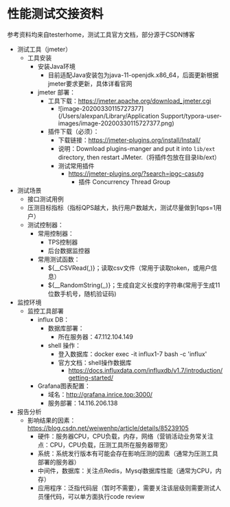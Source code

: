 # 性能测试交接资料

参考资料均来自testerhome，测试工具官方文档，部分源于CSDN博客

* 测试工具（jmeter）
  * 工具安装
    * 安装Java环境
      * 目前适配Java安装包为java-11-openjdk.x86_64，后面更新根据jmeter要求更新，具体详看官网
    * jmeter 部署：
      * 工具下载：https://jmeter.apache.org/download_jmeter.cgi
        * ![image-20200330115727377](/Users/alexpan/Library/Application Support/typora-user-images/image-20200330115727377.png)
      * 插件下载（必须）：
        * 下载链接：https://jmeter-plugins.org/install/Install/
        * 说明：Download plugins-manger and put it into `lib/ext` directory, then restart JMeter.（将插件包放在目录lib/ext）
        * 测试常用插件
          * https://jmeter-plugins.org/?search=jpgc-casutg
            * 插件 Concurrency Thread Group
* 测试场景
  * 接口测试用例
  * 压测目标指标（指标QPS越大，执行用户数越大，测试尽量做到1qps=1用户）
  * 测试控制器：
    * 常用控制器：
      * TPS控制器
      * 后台数据监控器
    * 常用测试函数：
      * ${__CSVRead(,)}；读取csv文件（常用于读取token，或用户信息）
      * ${__RandomString(,,)}；生成自定义长度的字符串(常用于生成11位数手机号，随机验证码)
* 监控环境
  * 监控工具部署
    * influx DB：
      * 数据库部署：
        * 所在服务器：47.112.104.149
      * shell 操作：
        * 登入数据库：docker exec -it influx1-7 bash -c 'influx'
        * 官方文档：shell操作数据库
          * https://docs.influxdata.com/influxdb/v1.7/introduction/getting-started/
    * Grafana图表配置：
      * 域名：http://grafana.inrice.top:3000/
      * 服务部署：14.116.206.138
* 报告分析
  * 影响结果的因素：https://blog.csdn.net/weiwenhp/article/details/85239105
    * 硬件：服务器CPU，CPU负载，内存，网络（营销活动业务常关注点：CPU，CPU负载，压测工具所在服务器带宽）
    * 系统：系统发行版本有可能会存在影响压测的因素（通常为压测工具部署的服务器）
    * 中间件，数据库：关注点Redis，Mysql数据库性能（通常为CPU，内存）
    * 应用程序：泛指代码层（暂时不需要），需要关注该层级则需要测试人员懂代码，可以单方面执行code review